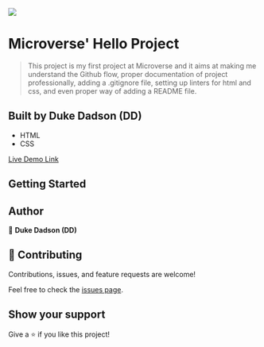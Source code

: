 ![](https://img.shields.io/badge/Microverse-blueviolet)
#  Microverse' Hello Project

> This project is my first project at Microverse and it aims at making me understand the Github flow, proper documentation of project professionally, adding a .gitignore file, setting up linters for html and css, and even proper way of adding a README file.


## Built by Duke Dadson (DD)

- HTML
- CSS

[Live Demo Link]()


## Getting Started


## Author

👤 **Duke Dadson (DD)**

<!-- - GitHub: [@githubhandle]()
- Twitter: [@twitterhandle]()
- LinkedIn: [LinkedIn]()
- Facebook: [Facebook]() -->


## 🤝 Contributing

Contributions, issues, and feature requests are welcome!

Feel free to check the [issues page](../../issues/).

## Show your support

Give a ⭐️ if you like this project!